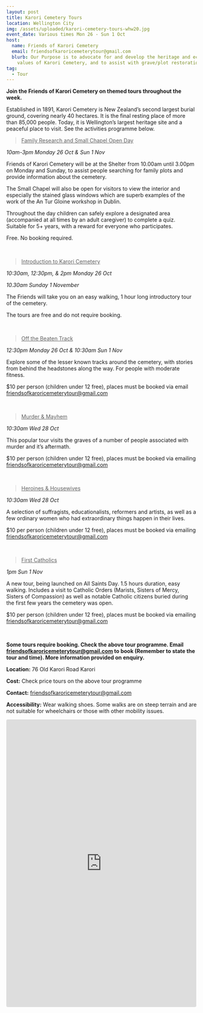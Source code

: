 ```yaml
---
layout: post
title: Karori Cemetery Tours
location: Wellington City
img: /assets/uploaded/karori-cemetery-tours-whw20.jpg
event_date: Various times Mon 26 - Sun 1 Oct
host:
  name: Friends of Karori Cemetery
  email: friendsofkaroricemeterytour@gmail.com
  blurb: Our Purpose is to advocate for and develop the heritage and ecological
    values of Karori Cemetery, and to assist with grave/plot restoration
tag:
  - Tour
---
```

**Join the Friends of Karori Cemetery on themed tours throughout the week.** 

Established in 1891, Karori Cemetery is New Zealand’s second largest burial ground, covering nearly 40 hectares. It is the final resting place of more than 85,000 people. Today, it is Wellington’s largest heritage site and a peaceful place to visit. See the activities programme below.

<BLOCKQUOTE><u>Family Research and Small Chapel Open Day</u> </BLOCKQUOTE>

*10am-3pm Monday 26 Oct & Sun 1 Nov* <br>

Friends of Karori Cemetery will be at the Shelter from 10.00am until 3.00pm on Monday and Sunday, to assist people searching for family plots and provide information about the cemetery. 

The Small Chapel will also be open for visitors to view the interior and especially the stained glass windows which are superb examples of the work of the An Tur Gloine workshop in Dublin. 

Throughout the day children can safely explore a designated area (accompanied at all times by an adult caregiver) to complete a quiz. Suitable for 5+ years, with a reward for everyone who participates.

Free. No booking required.<br>

<br>

<BLOCKQUOTE> <u>Introduction to Karori Cemetery
</u> </BLOCKQUOTE>

*10:30am, 12:30pm, & 2pm Monday 26 Oct* 

*10.30am Sunday 1 November*

The Friends will take you on an easy walking, 1 hour long introductory tour of the cemetery. 

The tours are free and do not require booking.

<br>
 
<BLOCKQUOTE> <u>Off the Beaten Track</u> </BLOCKQUOTE>

*12:30pm Monday 26 Oct & 10:30am Sun 1 Nov*

Explore some of the lesser known tracks around the cemetery, with stories from behind the headstones along the way. For people with moderate fitness. 

$10 per person (children under 12 free), places must be booked via email friendsofkaroricemeterytour@gmail.com

<br>

<BLOCKQUOTE> <u>Murder & Mayhem</u> </BLOCKQUOTE>

*10:30am Wed 28 Oct*

This popular tour visits the graves of a number of people associated with murder and it’s aftermath.

$10 per person (children under 12 free), places must be booked via emailing friendsofkaroricemeterytour@gmail.com

<br>

<BLOCKQUOTE> <u>Heroines & Housewives</u> </BLOCKQUOTE>

*10:30am Wed 28 Oct*

A selection of suffragists, educationalists, reformers and artists, as well as a few ordinary women who had extraordinary things happen in their lives.

$10 per person (children under 12 free), places must be booked via emailing friendsofkaroricemeterytour@gmail.com

<br>

<BLOCKQUOTE> <u>First Catholics</u> </BLOCKQUOTE>

*1pm Sun 1 Nov*

A new tour, being launched on All Saints Day. 1.5 hours duration, easy walking. Includes a visit to Catholic Orders (Marists, Sisters of Mercy, Sisters of Compassion) as well as notable Catholic citizens buried during the first few years the cemetery was open.

$10 per person (children under 12 free), places must be booked via emailing friendsofkaroricemeterytour@gmail.com

<br>

**Some tours require booking. Check the above tour programme. Email friendsofkaroricemeterytour@gmail.com to book (Remember to state the tour and time). More information provided on enquiry.**

**Location:** 76 Old Karori Road Karori

**Cost:** Check price tours on the above tour programme

**Contact:** friendsofkaroricemeterytour@gmail.com

**Accessibility:** Wear walking shoes. Some walks are on steep terrain and are not suitable for wheelchairs or those with other mobility issues.

<iframe class="instagram-media instagram-media-rendered" id="instagram-embed-0" src="https://www.instagram.com/p/CD0q7WxAeDQ/embed/captioned/?cr=1&amp;v=12&amp;wp=1080&amp;rd=https%3A%2F%2Fwellingtonheritageweek.co.nz&amp;rp=%2Fevent%2Fwainuiomata-historical-community-exhibition%2F#%7B%22ci%22%3A0%2C%22os%22%3A310.95499999355525%2C%22ls%22%3A164.63500005193055%2C%22le%22%3A184.0500000398606%7D" allowtransparency="true" allowfullscreen="true" frameborder="0" height="756" data-instgrm-payload-id="instagram-media-payload-0" scrolling="no" style="background: white;max-width: 540px;width: calc(100% - 3px);border-radius: 3px;border: 1px solid rgb(219, 219, 219);box-shadow: none;display: block;margin: 0px 0px 12px;min-width: 290px;padding: 0px;"></iframe>